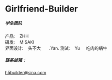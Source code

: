 # Girlfriend-Builder
##### 学生团队  
产品:&nbsp;&nbsp;&nbsp;&nbsp;ZHH  
研发:&nbsp;&nbsp;&nbsp;&nbsp;MISAKI  
界面设计:&nbsp;&nbsp;&nbsp;&nbsp;头不大  &nbsp;&nbsp;&nbsp;&nbsp;&nbsp;&nbsp;.Yan. 
测试:&nbsp;&nbsp;&nbsp;&nbsp;Yu &nbsp;&nbsp;&nbsp;&nbsp;吃肉的蜗牛
##### 联系邮箱：  
h5builder@sina.com  